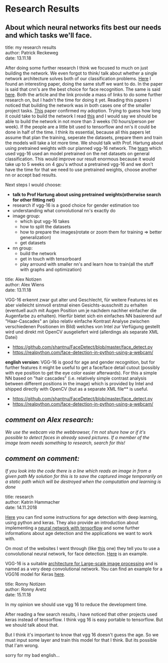 # Research Results

## About which neural networks fits best our needs and which tasks we'll face.

<p>
title: my research results<br>
author: Patrick Reckeweg<br>
date: 13.11.18
</p>

After doing some further research I think we focused to much on just building the network.
We even forgot to think/ talk about whether a single network architecture solves both of our
classification problems. [Here](https://talhassner.github.io/home/projects/cnn_agegender/CVPR2015_CNN_AgeGenderEstimation.pdf) I found an interesting
paper, doing the same stuff we want to do. In the paper is said that cnn's are the best choice for face recognition.
The same is said [here](https://towardsdatascience.com/the-4-convolutional-neural-network-models-that-can-classify-your-fashion-images-9fe7f3e5399d).
Both the article and the link provide a mass of links to do some further research on, but I hadn't the time for doing it yet.
Reading this papers I noticed that building the network was in both cases one of the smaller project tasks.
[This](https://www.researchgate.net/publication/283356929_DEX_Deep_EXpectation_of_Apparent_Age_from_a_Single_Image) paper confirmed my adoption.
Trying to guess how long it could take to build the network I read [this](https://hackernoon.com/learning-keras-by-implementing-vgg16-from-scratch-d036733f2d5)
and I would say we should be able to build the network in not more than 3 weeks (10 hours/person per week).
If the people are a little bit used to tensorflow and nn's it could be done in half of the time.
I think its essential, because all this papers let assume that plan the training, seperate the datasets, prepare them and train the models will take a lot more time.
We should talk with Prof. Hartung about using pretrained weights with our planned vgg-16 network.
The [team](https://www.researchgate.net/publication/283356929_DEX_Deep_EXpectation_of_Apparent_Age_from_a_Single_Image) which used vgg-16 used an model pretrained on the net datasets
on general classification. This would improve our result enormous because it would take up to 5 weeks on 4 gpu's wthout a pretrained vgg-16 and we don't have the time for that we need to use pretrained weights, choose
another nn or accept bad results.

Next steps I would choose:
- __talk to Prof Hartung about using pretrained weights(otherwise search for other fitting net)__
- research if vgg-16 is a good choice for gender estimation too
- understanding what convolutional nn's exactly do
- image group:
  - which iput vgg-16 takes
  - how to split the datasets
  - how to prepare the images(rotate or zoom them for training => better generalization)
  - get datasets
- nn group:
  - build the network
  - get in touch with tensorboard
  - play arround with smaller nn's and learn how to train(all the stuff with graphs and optimization)


<p>
title: Alex Notizen<br>
author: Alex Wiens<br>
date: 13.11.18
</p>

VGG-16 erkennt zwar gut alter und Geschlecht, für weitere Features ist es aber vielleicht sinnvoll erstmal einen Gesichts-ausschnitt zu erhalten (eventuell auch mit Augen Position um je nachdem nachher einfacher die Augenfarbe zu erhalten).
Hierfür bietet sich ein einfaches NN basierend auf "Haar-Cascades" an (also relativ einfache Kontrast Analyse zwischen verschiedenen Positionen im Bild) welches von Intel zur Verfügung gestellt wird und direkt mit OpenCV ausgeliefert wird (allerdings als separate XML Datei)

- https://github.com/shantnu/FaceDetect/blob/master/face_detect.py
- https://realpython.com/face-detection-in-python-using-a-webcam/


__english version:__
VGG-16 is good for age and gender recognition, but for further features it might be useful to get a face/face detail cutout (possibly with eye position to get the eye color easier afterwards). For this a simple NN based on "hair cascades" (i.e. relatively simple contrast analysis between different positions in the image) which is provided by Intel and shipped directly with OpenCV (but as a separate XML file** is useful.

- https://github.com/shantnu/FaceDetect/blob/master/face_detect.py
- https://realpython.com/face-detection-in-python-using-a-webcam/


## __*comment on Alex research:*__
*We use the webcam via the webbrowser, I'm not shure how or if it's possible to detect faces in already saved pictures.*
*If a member of the image team needs something to research, search for this!*

## __*comment on comment:*__
*If you look into the code there is a line which reads an image in from a given path*
*My solution for this is to save the captured image temporarily on a static path which will be destroyed when the computation and learning is done*

<p>
title: research<br>
author: Katrin Hammacher<br>
date: 14.11.2018
</p>

[Here](https://www.analyticsvidhya.com/blog/2017/06/hands-on-with-deep-learning-solution-for-age-detection-practice-problem) you can find some instructions for age detection with deep learning, using python and keras. They also provide an introduction about implementing a [neural network with tensorflow](https://www.analyticsvidhya.com/blog/2016/10/an-introduction-to-implementing-neural-networks-using-tensorflow) and some further informations about age detection and the applications we want to work with.

On most of the websites I went through (like [this](https://blog.statsbot.co/neural-networks-for-beginners-d99f2235efca) one) they tell you to use a convolutional neural network, for face detection. [Here](https://github.com/mks0601/A-Convolutional-Neural-Network-Cascade-for-Face-Detection) is an example.

VGG-16 is a suitable [architecture for Large-scale image processing](https://www.jeremyjordan.me/convnet-architectures) and is named as a very deep convolutional network. You can find an example for a VGG16 model for Keras [here](https://gist.github.com/baraldilorenzo/07d7802847aaad0a35d3).

<p>
title: Ronny Notizen<br>
author: Ronny Aretz<br>
date: 15.11.18
</p>

In my opinion we should use vgg 16 to reduce the development time.

After reading a few search results, i have noticed that other projects used keras instead of tensorflow. I think vgg 16 is easy portable to tensorflow. But we should talk about that.

But I think it's important to know that vgg 16 doesn't guess the age. So we must input some layer and train this model for that I think. But its possible that I'am wrong.

sorry for my bad english...
